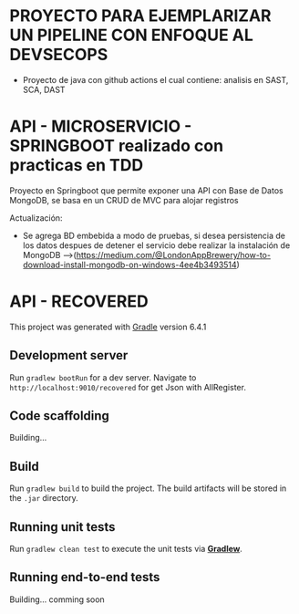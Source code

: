 # PROYECTO PARA EJEMPLARIZAR UN PIPELINE CON ENFOQUE AL DEVSECOPS

- Proyecto de java con github actions el cual contiene: analisis en SAST, SCA, DAST



# API - MICROSERVICIO - SPRINGBOOT realizado con practicas en TDD

Proyecto en Springboot que permite exponer una API con Base de Datos MongoDB, se basa en un CRUD de MVC para alojar registros


Actualización:
- Se agrega BD embebida a modo de pruebas, si desea persistencia de los datos despues de detener el servicio debe realizar la instalación de MongoDB -->(https://medium.com/@LondonAppBrewery/how-to-download-install-mongodb-on-windows-4ee4b3493514)

# API - RECOVERED

This project was generated with [Gradle](https://gradle.org/) version 6.4.1

## Development server

Run `gradlew bootRun` for a dev server. Navigate to `http://localhost:9010/recovered` for get Json with AllRegister. 

## Code scaffolding

Building...

## Build

Run `gradlew build` to build the project. The build artifacts will be stored in the `.jar` directory.

## Running unit tests

Run `gradlew clean test` to execute the unit tests via [**Gradlew**](https://gradle.org/).

## Running end-to-end tests

Building... comming soon
